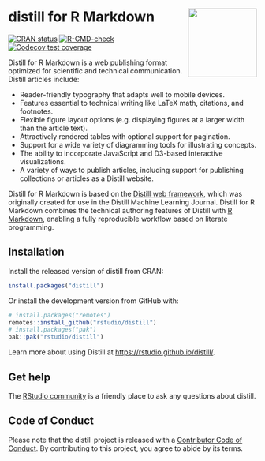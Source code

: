 
<!-- README.md is generated from README.Rmd. Please edit that file -->

# distill for R Markdown <img src="man/figures/logo.png" align="right" height="139"/>

<!-- badges: start -->

[![CRAN
status](https://www.r-pkg.org/badges/version/distill)](https://CRAN.R-project.org/package=distill)
[![R-CMD-check](https://github.com/rstudio/distill/actions/workflows/R-CMD-check.yaml/badge.svg)](https://github.com/rstudio/distill/actions/workflows/R-CMD-check.yaml)
[![Codecov test
coverage](https://codecov.io/gh/rstudio/distill/branch/main/graph/badge.svg)](https://app.codecov.io/gh/rstudio/distill?branch=main)

<!-- badges: end -->

Distill for R Markdown is a web publishing format optimized for
scientific and technical communication. Distill articles include:

-   Reader-friendly typography that adapts well to mobile devices.
-   Features essential to technical writing like LaTeX math, citations,
    and footnotes.
-   Flexible figure layout options (e.g. displaying figures at a larger
    width than the article text).
-   Attractively rendered tables with optional support for pagination.
-   Support for a wide variety of diagramming tools for illustrating
    concepts.
-   The ability to incorporate JavaScript and D3-based interactive
    visualizations.
-   A variety of ways to publish articles, including support for
    publishing collections or articles as a Distill website.

Distill for R Markdown is based on the [Distill web
framework](https://github.com/distillpub/template), which was originally
created for use in the Distill Machine Learning Journal. Distill for R
Markdown combines the technical authoring features of Distill with [R
Markdown](https://rmarkdown.rstudio.com/), enabling a fully reproducible
workflow based on literate programming.

## Installation

Install the released version of distill from CRAN:

``` r
install.packages("distill")
```

Or install the development version from GitHub with:

``` r
# install.packages("remotes")
remotes::install_github("rstudio/distill")
# install.packages("pak")
pak::pak("rstudio/distill")
```

Learn more about using Distill at <https://rstudio.github.io/distill/>.

## Get help

The [RStudio community](https://community.rstudio.com/tag/distill) is a
friendly place to ask any questions about distill.

## Code of Conduct

Please note that the distill project is released with a [Contributor
Code of Conduct](https://pkgs.rstudio.com/distill/CODE_OF_CONDUCT.html).
By contributing to this project, you agree to abide by its terms.
